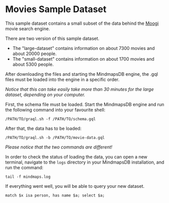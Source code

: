Movies Sample Dataset
=====================

This sample dataset contains a small subset of the data behind the [Moogi](http://moogi.co) movie search engine.   

There are two version of this sample dataset.
* The "large-dataset" contains information on about 7300 movies and about 20000 people.
* The "small-dataset" contains information on about 1700 movies and about 5300 people.

After downloading the files and starting the MindmapsDB engine, the .gql files must be loaded into the engine in a specific order. 

_Notice that this can take easily take more than 30 minutes for the large dataset, depending on your computer._

First, the schema file must be loaded. Start the MindmapsDB engine and run the following command into your favourite shell:

```
/PATH/TO/graql.sh -f /PATH/TO/schema.gql
```

After that, the data has to be loaded:

```
/PATH/TO/graql.sh -b /PATH/TO/movie-data.gql
```

_Please notice that the two commands are different!_

In order to check the status of loading the data, you can open a new terminal, navigate to the `logs` directory in your MindmapsDB installation, and run the command:

```
tail -f mindmaps.log
```


If everything went well, you will be able to query your new dataset.

```
match $x isa person, has name $a; select $a;
```

<!--Removed screengrab as graql query no longer works.-->

